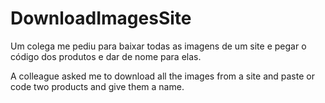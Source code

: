 # DownloadImagesSite
Um colega me pediu para baixar todas as imagens de um site e pegar o código dos produtos e dar de nome para elas.


A colleague asked me to download all the images from a site and paste or code two products and give them a name.
